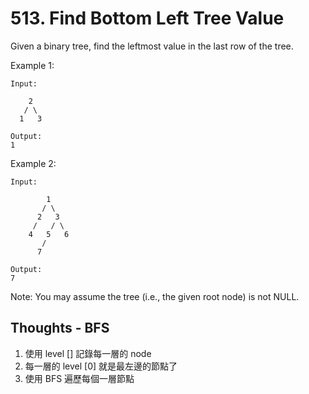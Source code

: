 # 513. Find Bottom Left Tree Value

Given a binary tree, find the leftmost value in the last row of the tree.

Example 1:

```
Input:

    2
   / \
  1   3

Output:
1
```

Example 2:

```
Input:

        1
       / \
      2   3
     /   / \
    4   5   6
       /
      7

Output:
7
```

Note: You may assume the tree (i.e., the given root node) is not NULL.

## Thoughts - BFS

1. 使用 level [] 記錄每一層的 node
2. 每一層的 level [0] 就是最左邊的節點了
3. 使用 BFS 遍歷每個一層節點
